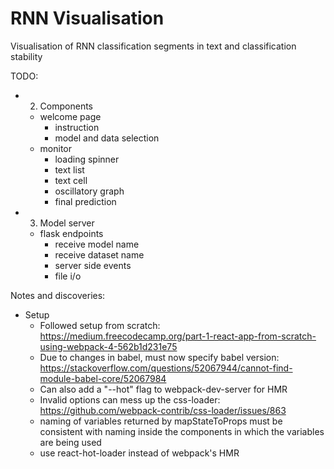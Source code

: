 # RNN Visualisation

Visualisation of RNN classification segments in text and classification stability

TODO:
  - 2. Components
    - welcome page
      - instruction
      - model and data selection
    - monitor
      - loading spinner
      - text list
      - text cell
      - oscillatory graph
      - final prediction
  - 3. Model server
    - flask endpoints
      - receive model name
      - receive dataset name
      - server side events
      - file i/o

Notes and discoveries:
  - Setup
    - Followed setup from scratch: https://medium.freecodecamp.org/part-1-react-app-from-scratch-using-webpack-4-562b1d231e75
    - Due to changes in babel, must now specify babel version: https://stackoverflow.com/questions/52067944/cannot-find-module-babel-core/52067984
    - Can also add a "--hot" flag to webpack-dev-server for HMR
    - Invalid options can mess up the css-loader: https://github.com/webpack-contrib/css-loader/issues/863
    - naming of variables returned by mapStateToProps must be consistent with naming inside the components in which the variables are being used
    - use react-hot-loader instead of webpack's HMR

